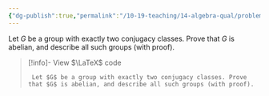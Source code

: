 ```yaml
---
{"dg-publish":true,"permalink":"/10-19-teaching/14-algebra-qual/problem-from-past-exams/group-theory/another-condition-for-a-group-to-be-abelian/","tags":["group_theory"],"updated":"2025-03-14T15:23:17-07:00"}
---
```


Let $G$ be a group with exactly two conjugacy classes. Prove that $G$ is abelian, and describe all such groups (with proof).

> [!info]- View $\LaTeX$ code
> ```
>  Let $G$ be a group with exactly two conjugacy classes. Prove that $G$ is abelian, and describe all such groups (with proof).
>```